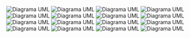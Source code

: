 <div style="width:100%; height:100%; display: flex; flex-direction:column; align-items:center">

![Diagrama UML](./ReadmeFiles/UseCaseClientCreateClient.png)
![Diagrama UML](./ReadmeFiles/UseCaseClientGetClients.png)
![Diagrama UML](./ReadmeFiles/UseCaseClientLoginClient.png)
![Diagrama UML](./ReadmeFiles/UseCaseClientUpdateClient.png)
![Diagrama UML](./ReadmeFiles/UseCaseOrderCreateOrder.png)
![Diagrama UML](./ReadmeFiles/UseCaseOrderGetOrder.png)
![Diagrama UML](./ReadmeFiles/UseCaseOrderRemoveOrder.png)
![Diagrama UML](./ReadmeFiles/UseCaseOrderUpdateOrder.png)
![Diagrama UML](./ReadmeFiles/UseCaseProductCreateProduct.png)
![Diagrama UML](./ReadmeFiles/UseCaseProductDeleteProducts.png)
![Diagrama UML](./ReadmeFiles/UseCaseProductGetProducts.png)
![Diagrama UML](./ReadmeFiles/UseCaseProductUpdateProducts.png)
![Diagrama UML](./ReadmeFiles/Domain.png)
![Diagrama UML](./ReadmeFiles/infrastructureDatabaseEntities.png)
![Diagrama UML](./ReadmeFiles/infrastructureDatabaseRepositories.png)
![Diagrama UML](./ReadmeFiles/infrastructureServices.png)
<div>